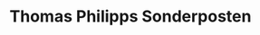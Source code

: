 ---
title: "Thomas Philipps Sonderposten"
url: /elterlein/thomas-philipps-sonderposten/
shop: Kramladen
---